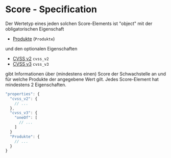 # Score - Specification

Der Wertetyp eines jeden solchen Score-Elements ist "object" mit der obligatorischen Eigenschaft

* [Produkte](Schwachstellen/Vulnerabilität/Scores/Score/Products-spec.de.md) (`Produkte`)

und den optionalen Eigenschaften

* [CVSS v2](Schwachstellen/Vulnerabilität/Scores/Score/cvss_v2-spec.de.md) `cvss_v2`
* [CVSS v3](Schwachstellen/Vulnerabilität/Scores/Score/cvss_v3-spec.de.md) `cvss_v3`

gibt Informationen über (mindestens einen) Score der Schwachstelle an und für welche Produkte der angegebene Wert gilt.
Jedes Score-Element hat mindestens 2 Eigenschaften.

```javascript
"properties": {
  "cvss_v2": {
    // ...
  },
  "cvss_v3": {
    "oneOf": [
      // ...
    ]
  }
  "Produkte": {
    // ...
  }
}
```